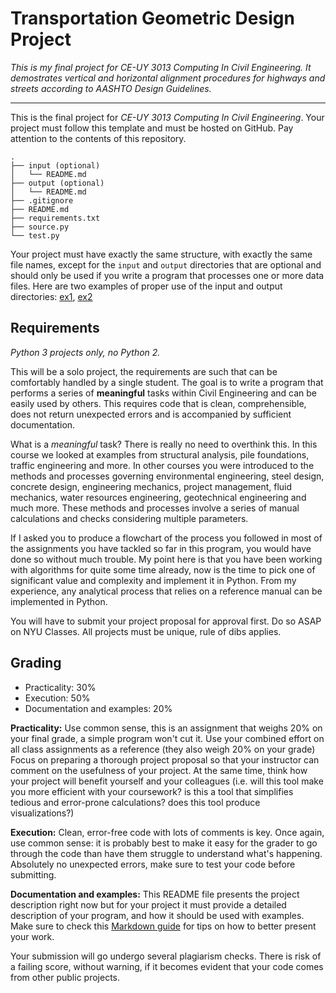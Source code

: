 # Transportation Geometric Design Project

*This is my final project for *CE-UY 3013 Computing In Civil Engineering*.*
*It demostrates vertical and horizontal alignment procedures for highways and streets*
*according to AASHTO Design Guidelines.*

---

This is the final project for *CE-UY 3013 Computing In Civil Engineering*.
Your project must follow this template and must be hosted on GitHub. Pay
attention to the contents of this repository.

```
.
├── input (optional)
│   └── README.md
├── output (optional)
│   └── README.md
├── .gitignore
├── README.md
├── requirements.txt
├── source.py
└── test.py
```

Your project must have exactly the same structure, with exactly the same
file names, except for the ``input`` and ``output`` directories that are
optional and should only be used if you write a program that processes
one or more data files. Here are two examples of proper use of the input and
output directories: [ex1](https://github.com/InsightDataScience/Purchase-Analytics), [ex2](https://github.com/InsightDataScience/h1b_statistics)


## Requirements

*Python 3 projects only, no Python 2.*

This will be a solo project, the requirements are such that can be comfortably
handled by a single student. The goal is to write a program that performs a
series of **meaningful** tasks within Civil Engineering and can be easily used
by others. This requires code that is clean, comprehensible, does not return
unexpected errors and is accompanied by sufficient documentation.

What is a *meaningful* task? There is really no need to overthink this. In this
course we looked at examples from structural analysis, pile foundations,
traffic engineering and more. In other courses you were introduced to the
methods and processes governing environmental engineering, steel design, concrete design, engineering mechanics, project management, fluid mechanics, water resources
engineering, geotechnical engineering and much more. These methods and processes
involve a series of manual calculations and checks considering multiple parameters.

If I asked you to produce a flowchart of the process you followed in most of the
assignments you have tackled so far in this program, you would have done so
without much trouble. My point here is that you have been working with algorithms
for quite some time already, now is the time to pick one of significant value and
complexity and implement it in Python. From my experience, any analytical
process that relies on a reference manual can be implemented in Python.

You will have to submit your project proposal for approval first. Do so ASAP on
NYU Classes. All projects must be unique, rule of dibs applies.


## Grading

* Practicality: 30%
* Execution: 50%
* Documentation and examples: 20%

**Practicality:** Use common sense, this is an assignment that weighs 20% on your
final grade, a simple program won't cut it. Use your combined effort on all class
assignments as a reference (they also weigh 20% on your grade) Focus on preparing
a thorough project proposal so that your instructor can comment on the usefulness
of your project. At the same time, think how your project will benefit yourself
and your colleagues (i.e. will this tool make you more efficient with your
coursework? is this a tool that simplifies tedious and error-prone calculations?
does this tool produce visualizations?)

**Execution:** Clean, error-free code with lots of comments is key. Once again,
use common sense: it is probably best to make it easy for the grader to go
through the code than have them struggle to understand what's happening.
Absolutely no unexpected errors, make sure to test your code before submitting.

**Documentation and examples:** This README file presents the project description
right now but for your project it must provide a detailed description of your
program, and how it should be used with examples. Make sure to check this
[Markdown guide](https://guides.github.com/features/mastering-markdown/)
for tips on how to better present your work.


Your submission will go undergo several plagiarism checks. There is risk of a
failing score, without warning, if it becomes evident that your code comes from
other public projects.
